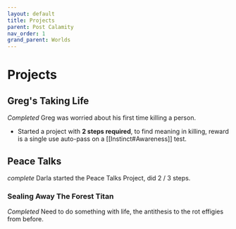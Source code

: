 ```yaml
---
layout: default
title: Projects
parent: Post Calamity
nav_order: 1
grand_parent: Worlds
---
```


# Projects

## Greg's Taking Life

_Completed_
Greg was worried about his first time killing a person.

- Started a project with **2 steps required**, to find meaning in killing, reward is a single use auto-pass on a [[Instinct#Awareness]] test.

## Peace Talks

_complete_
Darla started the Peace Talks Project, did 2 / 3 steps.

### Sealing Away The Forest Titan

_Completed_
Need to do something with life, the antithesis to the rot effigies from before.
